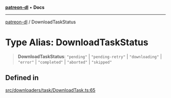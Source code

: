 [**patreon-dl**](../README.md) • **Docs**

***

[patreon-dl](../README.md) / DownloadTaskStatus

# Type Alias: DownloadTaskStatus

> **DownloadTaskStatus**: `"pending"` \| `"pending-retry"` \| `"downloading"` \| `"error"` \| `"completed"` \| `"aborted"` \| `"skipped"`

## Defined in

[src/downloaders/task/DownloadTask.ts:65](https://github.com/patrickkfkan/patreon-dl/blob/794996b6269a4df0afea77da4d86f16365f2adf5/src/downloaders/task/DownloadTask.ts#L65)
